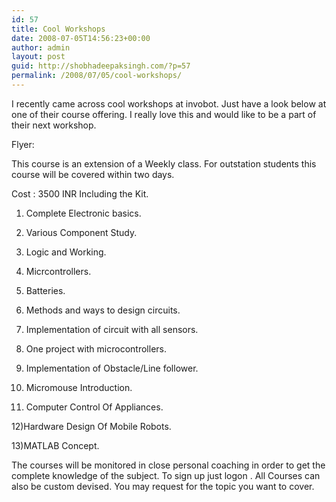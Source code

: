 ```yaml
---
id: 57
title: Cool Workshops
date: 2008-07-05T14:56:23+00:00
author: admin
layout: post
guid: http://shobhadeepaksingh.com/?p=57
permalink: /2008/07/05/cool-workshops/
---
```

I recently came across cool workshops at invobot. Just have a look below at one of their course offering. I really love this and would like to be a part of their next workshop.
  
Flyer:
  
This course is an extension of a Weekly class. For outstation students this course will be covered within two days.

Cost : 3500 INR Including the Kit.

1) Complete Electronic basics.
  
2) Various Component Study.
  
3) Logic and Working.
  
4) Micrcontrollers.
  
5) Batteries.
  
6) Methods and ways to design circuits.
  
7) Implementation of circuit with all sensors.
  
8) One project with microcontrollers.
  
9) Implementation of Obstacle/Line follower.
  
10) Micromouse Introduction.
  
11) Computer Control Of Appliances.
  
12)Hardware Design Of Mobile Robots.
  
13)MATLAB Concept.

The courses will be monitored in close personal coaching in order to get the complete knowledge of the subject. To sign up just logon . All Courses can also be custom devised. You may request for the topic you want to cover.